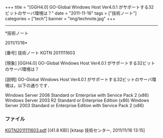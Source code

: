 ﻿+++
title = "[GGH4.0] GO-Global Windows Host Ver4.0.1 がサポートする32ビットのサーバ環境は？"
date = "2011-11-16"
tags = ["技術ノート"]
categories = ["tech"]
banner = "img/technote.jpg"
+++

-----------------------------------------------------------------------------------------------------------------------------

*技術ノート

2011/11/16*


[番号]
技術ノート KGTN 2011111603

[現象]
[GGH4.0] GO-Global Windows Host Ver4.0.1
がサポートする32ビットのサーバ環境は？

[説明]
GO-Global Windows Host Ver4.0.1
がサポートする32ビットのサーバ環境は，以下の通りです．

Windows Server 2008 Standard or Enterprise with Service Pack 2 (x86)
Windows Server 2003 R2 Standard or Enterprise Edition (x86)
Windows Server 2003 Standard or Enterprise Edition with Service Pack 2
(x86)


### ファイル

 
 


[KGTN2011111603.pdf](http://techreport.kitasp.net/attachments/download/705/KGTN2011111603.pdf)
 [(41.8 KB)] [kitasp 技術センター, 2011/11/16
13:15]


 


 

